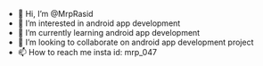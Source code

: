 - 👋 Hi, I’m @MrpRasid
- 👀 I’m interested in android app development
- 🌱 I’m currently learning android app development
- 💞️ I’m looking to collaborate on android app development project
- 📫 How to reach me insta id: mrp_047

<!---
MrpRasid/MrpRasid is a ✨ special ✨ repository because its `README.md` (this file) appears on your GitHub profile.
You can click the Preview link to take a look at your changes.
--->
